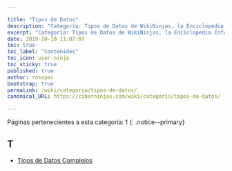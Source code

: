 ```yaml
---

title: "Tipos de Datos"
description: "Categoría: Tipos de Datos de WikiNinjas, la Enciclopedia Informática Tecnológica Ciberninjas"
excerpt: "Categoría: Tipos de Datos de WikiNinjas, la Enciclopedia Informática Tecnológica Ciberninjas"
date: 2019-10-10 11:07:07
toc: true
toc_label: "Contenidos"
toc_icon: user-ninja
toc_sticky: true
published: true
author: rosepac
bootstrap: true
permalink: /wiki/categoria/tipos-de-datos/
canonical_URL: https://ciberninjas.com/wiki/categoria/tipos-de-datos/

---
```


Páginas pertenecientes a esta categoría: 1
{: .notice--primary}

## T

- [Tipos de Datos Complejos](/wiki/tipos-de-datos-complejos "Tipos de Datos Complejos. Visto en WikiNinjas, la Enciclopedia Informática Tecnológica Ciberninjas del Siglo 21")
<!-- https://en.wikipedia.org/wiki/Category:Data_types -->
<script async src="https://pagead2.googlesyndication.com/pagead/js/adsbygoogle.js"></script>
<ins class="adsbygoogle"
     style="display:block; text-align:center;"
     data-ad-layout="in-article"
     data-ad-format="fluid"
     data-ad-client="ca-pub-9630764103400456"
     data-ad-slot="3229974124"></ins>
<script>
     (adsbygoogle = window.adsbygoogle || []).push({});
</script>